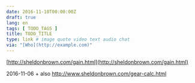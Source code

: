 ```yaml
---
date: 2016-11-10T00:00:00Z
draft: true
lang: en
tags: [ TODO_TAGS ]
title: TODO_TITLE
type: link # image quote video text audio chat
via: "[Who](http://example.com)"
---
```



[http://sheldonbrown.com/gain.html](http://sheldonbrown.com/gain.html)

2016-11-06
+
also
http://www.sheldonbrown.com/gear-calc.html

